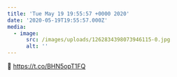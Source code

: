 ```yaml
---
title: 'Tue May 19 19:55:57 +0000 2020'
date: '2020-05-19T19:55:57.000Z'
media:
  - image:
      src: /images/uploads/1262834398073946115-0.jpg
      alt: ''
---
```

🤞 https://t.co/BHN5opT1FQ
